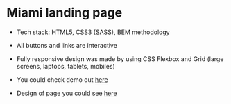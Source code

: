 # Miami landing page

- Tech stack: HTML5, CSS3 (SASS), BEM methodology

- All buttons and links are interactive

- Fully responsive design was made by using CSS Flexbox and Grid (large screens, laptops, tablets, mobiles)

- You could check demo out [here](https://achervona.github.io/layout_miami/)

- Design of page you could see [here](https://www.figma.com/file/nHz8bflIwJaWP3P99vKTH5/miami_home_new?node-id=0%3A2)
